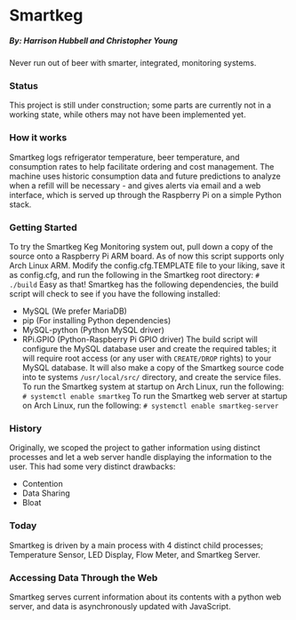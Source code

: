 # Smartkeg

##### By: Harrison Hubbell and  Christopher Young

Never run out of beer with smarter, integrated, monitoring systems.

### Status
This project is still under construction; some parts are currently not in a working state, while others may not have been implemented yet.

### How it works
Smartkeg logs refrigerator temperature, beer temperature, and consumption rates to help facilitate ordering and cost management.  The machine uses historic consumption data and future predictions to analyze when a refill will be necessary - and gives alerts via email and a web interface, which is served up through the Raspberry Pi on a simple Python stack.

### Getting Started
To try the Smartkeg Keg Monitoring system out, pull down a copy of the source onto a Raspberry Pi ARM board.  As of now this script supports only Arch Linux ARM.  Modify the config.cfg.TEMPLATE file to your liking, save it as config.cfg, and run the following in the Smartkeg root directory:
`# ./build`
Easy as that!
Smartkeg has the following dependencies, the build script will check to see if you have the following installed:
* MySQL (We prefer MariaDB)
* pip (For installing Python dependencies)
* MySQL-python (Python MySQL driver)
* RPi.GPIO (Python-Raspberry Pi GPIO driver)
The build script will configure the MySQL database user and create the required tables; it will require root access (or any user with `CREATE/DROP` rights) to your MySQL database.  It will also make a copy of the Smartkeg source code into te systems `/usr/local/src/` directory, and create the service files.
To run the Smartkeg system at startup on Arch Linux, run the following:
`# systemctl enable smartkeg`
To run the Smartkeg web server at startup on Arch Linux, run the following:
`# systemctl enable smartkeg-server`

### History
Originally, we scoped the project to gather information using distinct processes and let a web server handle displaying the information to the user.  This had some very distinct drawbacks:
* Contention
* Data Sharing
* Bloat

### Today
Smartkeg is driven by a main process with 4 distinct child processes; Temperature Sensor, LED Display, Flow Meter, and Smartkeg Server.

### Accessing Data Through the Web
Smartkeg serves current information about its contents with a python web server, and data is asynchronously updated with JavaScript.
